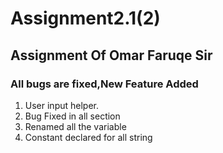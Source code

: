 # Assignment2.1(2)
## Assignment Of Omar Faruqe Sir 
### All bugs are fixed,New Feature Added 

<ol type = '1'>
  <li>User input helper.</li>
  <li>Bug Fixed in all section</li>
  <li>Renamed all the variable</li>
  <li>Constant declared for all string </li>
</ol>
